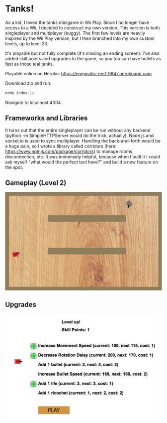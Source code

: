 # Tanks!

As a kid, I loved the tanks minigame in Wii Play.  Since I no longer have access to a Wii, I decided to construct my own version.  This version is both singleplayer and multiplayer (buggy).  The first few levels are heavily inspired by the Wii Play version, but I then branched into my own custom levels, up to level 20.
  
It's playable but not fully complete (it's missing an ending screen).  I've also added skill points and upgrades to the game, so you too can have bullets as fast as those teal tanks.

Playable online on Heroku: https://enigmatic-reef-9847.herokuapp.com

Download zip and run:
```javascript
node index.js
```
Navigate to localhost:4004

## Frameworks and Libraries
It turns out that the entire singleplayer can be run without any backend (python -m SimpleHTTPServer would do the trick, actually).  Node.js and socket.io is used to sync multiplayer.  Handling the back-and-forth would be a huge pain, so I wrote a library called corridors (here: https://www.npmjs.com/package/corridors) to manage rooms, disconnection, etc.  It was immensely helpful, because when I built it I could ask myself "what would the perfect tool have?" and build a new feature on the spot.

## Gameplay (Level 2)
![alt tag](readme-imgs/gameplay-img.png)

## Upgrades
![alt tag](readme-imgs/level-up-screen.png)
